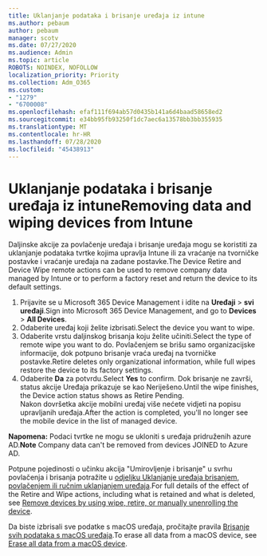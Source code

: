 ```yaml
---
title: Uklanjanje podataka i brisanje uređaja iz intune
ms.author: pebaum
author: pebaum
manager: scotv
ms.date: 07/27/2020
ms.audience: Admin
ms.topic: article
ROBOTS: NOINDEX, NOFOLLOW
localization_priority: Priority
ms.collection: Adm_O365
ms.custom:
- "1279"
- "6700008"
ms.openlocfilehash: efaf111f694ab57d0435b141a6d4baad58658ed2
ms.sourcegitcommit: e34bb95fb93250f1dc7aec6a13578bb3bb355935
ms.translationtype: MT
ms.contentlocale: hr-HR
ms.lasthandoff: 07/28/2020
ms.locfileid: "45438913"
---
```

# <a name="removing-data-and-wiping-devices-from-intune"></a><span data-ttu-id="d2a77-102">Uklanjanje podataka i brisanje uređaja iz intune</span><span class="sxs-lookup"><span data-stu-id="d2a77-102">Removing data and wiping devices from Intune</span></span>

<span data-ttu-id="d2a77-103">Daljinske akcije za povlačenje uređaja i brisanje uređaja mogu se koristiti za uklanjanje podataka tvrtke kojima upravlja Intune ili za vraćanje na tvorničke postavke i vraćanje uređaja na zadane postavke.</span><span class="sxs-lookup"><span data-stu-id="d2a77-103">The Device Retire and Device Wipe remote actions can be used to remove company data managed by Intune or to perform a factory reset and return the device to its default settings.</span></span>

1. <span data-ttu-id="d2a77-104">Prijavite se u Microsoft 365 Device Management i idite na **Uređaji**  >  **svi uređaji**.</span><span class="sxs-lookup"><span data-stu-id="d2a77-104">Sign into Microsoft 365 Device Management, and go to **Devices** > **All Devices**.</span></span>
2. <span data-ttu-id="d2a77-105">Odaberite uređaj koji želite izbrisati.</span><span class="sxs-lookup"><span data-stu-id="d2a77-105">Select the device you want to wipe.</span></span>
3. <span data-ttu-id="d2a77-106">Odaberite vrstu daljinskog brisanja koju želite učiniti.</span><span class="sxs-lookup"><span data-stu-id="d2a77-106">Select the type of remote wipe you want to do.</span></span> <span data-ttu-id="d2a77-107">Povlačenjem se brišu samo organizacijske informacije, dok potpuno brisanje vraća uređaj na tvorničke postavke.</span><span class="sxs-lookup"><span data-stu-id="d2a77-107">Retire deletes only organizational information, while full wipes restore the device to its factory settings.</span></span>
4. <span data-ttu-id="d2a77-108">Odaberite **Da** za potvrdu.</span><span class="sxs-lookup"><span data-stu-id="d2a77-108">Select **Yes** to confirm.</span></span> <span data-ttu-id="d2a77-109">Dok brisanje ne završi, status akcije Uređaja prikazuje se kao Neriješeno.</span><span class="sxs-lookup"><span data-stu-id="d2a77-109">Until the wipe finishes, the Device action status shows as Retire Pending.</span></span></br>
    <span data-ttu-id="d2a77-110">Nakon dovršetka akcije mobilni uređaj više nećete vidjeti na popisu upravljanih uređaja.</span><span class="sxs-lookup"><span data-stu-id="d2a77-110">After the action is completed, you'll no longer see the mobile device in the list of managed device.</span></span>

<span data-ttu-id="d2a77-111">**Napomena:** Podaci tvrtke ne mogu se ukloniti s uređaja pridruženih azure AD.</span><span class="sxs-lookup"><span data-stu-id="d2a77-111">**Note** Company data can't be removed from devices JOINED to Azure AD.</span></span>

<span data-ttu-id="d2a77-112">Potpune pojedinosti o učinku akcija "Umirovljenje i brisanje" u svrhu povlačenja i brisanja potražite u [odjeljku Uklanjanje uređaja brisanjem, povlačenjem ili ručnim uklanjanjem uređaja](https://docs.microsoft.com/intune/devices-wipe).</span><span class="sxs-lookup"><span data-stu-id="d2a77-112">For full details of the effect of the Retire and Wipe actions, including what is retained and what is deleted, see [Remove devices by using wipe, retire, or manually unenrolling the device](https://docs.microsoft.com/intune/devices-wipe).</span></span>

<span data-ttu-id="d2a77-113">Da biste izbrisali sve podatke s macOS uređaja, pročitajte pravila [Brisanje svih podataka s macOS uređaja](https://docs.microsoft.com/intune/device-erase).</span><span class="sxs-lookup"><span data-stu-id="d2a77-113">To erase all data from a macOS device, see [Erase all data from a macOS device](https://docs.microsoft.com/intune/device-erase).</span></span>